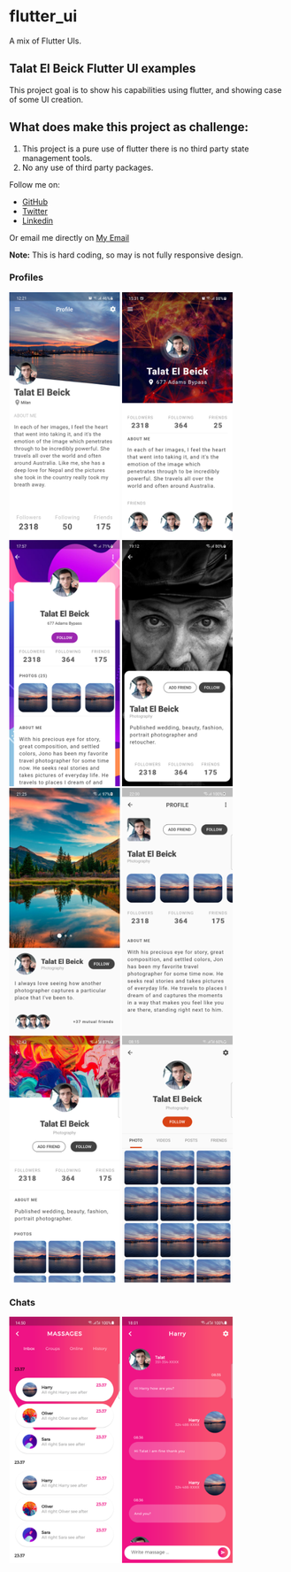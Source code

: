 # flutter_ui

A mix of Flutter UIs.

## Talat El Beick Flutter UI examples

This project goal is to show his capabilities using flutter, and showing case of some UI creation.

## What does make this project as challenge:

1. This project is a pure use of flutter there is no third party state management tools.
2. No any use of third party packages.

Follow me on:

- [GitHub](https://github.com/elbeicktalat)
- [Twitter](https://twitter.com/elbeicktalat)
- [Linkedin](https://www.linkedin.com/in/elbeicktalat)

Or email me directly on [My Email](mailto:talatelbeick@gmail.com)

**Note:** This is hard coding, so may is not fully responsive design.

### Profiles

<div>
  <img src="doc/readme/profiles/profile_1.png" width="200"/>
  <img src="doc/readme/profiles/profile_2.png" width="200"/>
  <img src="doc/readme/profiles/profile_3.png" width="200"/>
  <img src="doc/readme/profiles/profile_4.png" width="200"/>
  <img src="doc/readme/profiles/profile_5.png" width="200"/>
  <img src="doc/readme/profiles/profile_6.png" width="200"/>
  <img src="doc/readme/profiles/profile_7.png" width="200"/>
  <img src="doc/readme/profiles/profile_8.png" width="200"/>
</div>

### Chats

<div>
  <img src="doc/readme/chats/chat1/chat_1.png" width="200"/>
  <img src="doc/readme/chats/chat1/chat1_conservation.png" width="200"/>
</div>
